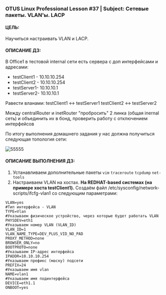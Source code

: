 ### OTUS Linux Professional Lesson #37 | Subject: Сетевые пакеты. VLAN'ы. LACP

#### ЦЕЛЬ:
Научиться настраивать VLAN и LACP.

#### ОПИСАНИЕ ДЗ:
В Office1 в тестовой internal сети есть сервера с доп интерфейсами и адресами: 
- testClient1 - 10.10.10.254
- testClient2 - 10.10.10.254
- testServer1- 10.10.10.1 
- testServer2- 10.10.10.1

Равести вланами:
testClient1 <-> testServer1
testClient2 <-> testServer2

Между centralRouter и inetRouter "пробросить" 2 линка (общая inernal сеть) и объединить их в бонд, проверить работу c отключением интерфейсов

По итогу выполнения домашнего задания у нас должна получиться следующая топология сети:

![55555](https://github.com/user-attachments/assets/735201d2-7beb-4fd0-a328-9aba47d841bb)

#### ОПИСАНИЕ ВЫПОЛНЕНИЯ ДЗ:
1. Устанавливаем дополнительные пакеты `vim` `traceroute` `tcpdump` `net-tools` 
2. Настраиваем VLAN на хостах.
__На REDHAT-based системах (на примере хоста testClient1).__
Создаём файл /etc/sysconfig/network-scripts/ifcfg-vlan1 со следующим параметрами:
```
VLAN=yes
#Тип интерфейса - VLAN
TYPE=Vlan
#Указываем физическое устройство, через которые будет работать VLAN
PHYSDEV=eth1
#Указываем номер VLAN (VLAN_ID)
VLAN_ID=1
VLAN_NAME_TYPE=DEV_PLUS_VID_NO_PAD
PROXY_METHOD=none
BROWSER_ONLY=no
BOOTPROTO=none
#Указываем IP-адрес интерфейса
IPADDR=10.10.10.254
#Указываем префикс (маску) подсети
PREFIX=24
#Указываем имя vlan
NAME=vlan1
#Указываем имя подинтерфейса
DEVICE=eth1.1
ONBOOT=yes
```



